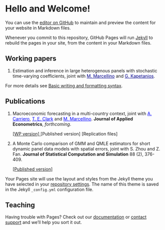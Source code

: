 # Hello and Welcome!

You can use the [editor on GitHub](https://github.com/yubai90/yubai90.github.io/edit/main/README.md) to maintain and preview the content for your website in Markdown files.

Whenever you commit to this repository, GitHub Pages will run [Jekyll](https://jekyllrb.com/) to rebuild the pages in your site, from the content in your Markdown files.

## Working papers
      
1. Estimation and inference in large heterogenous panels with stochastic time-varying coefficients, joint with <a href="https://didattica.unibocconi.eu/mypage/index.php?IdUte=49257&cognome=MARCELLINO&nome=MASSIMILIANO&urlBackMy=" style="color: darkblue"> M. Marcellino</a> and <a href="https://www.kcl.ac.uk/people/george-kapetanios" style="color: darkblue"> G. Kapetanios</a>.

For more details see [Basic writing and formatting syntax](https://docs.github.com/en/github/writing-on-github/getting-started-with-writing-and-formatting-on-github/basic-writing-and-formatting-syntax).

## Publications

1. Macroeconomic forecasting in a multi-country context, joint with <a href="https://www.qmul.ac.uk/sef/staff/andreacarriero.html/" style="color: blue"> A. Carriero</a>, <a href="https://www.clevelandfed.org/our-research/economists/todd-e-clark.aspx" style="color: blue"> T. E. Clark</a> and <a href="https://didattica.unibocconi.eu/mypage/index.php?IdUte=49257&cognome=MARCELLINO&nome=MASSIMILIANO&urlBackMy=" style="color: blue"> M. Marcellino</a>.  <b> Journal of Applied Econometrics</b>, *forthcoming*.

      <a href="papers/wp2202.pdf"> [WP version] </a>
      <a> [Published version] </a> 
      <a> [Replication files] </a> 
      
2. A Monte Carlo comparison of GMM and QMLE estimators for short dynamic panel data models with spatial errors, joint with S. Zhou and Z. Fan. <b> Journal of Statistical Computation and Simulation</b> 88 (2), 376-409.

      <a href="papers/2018-JSCS-SDPM.pdf"> [Published version] </a>
   
   
   
Your Pages site will use the layout and styles from the Jekyll theme you have selected in your [repository settings](https://github.com/yubai90/yubai90.github.io/settings/pages). The name of this theme is saved in the Jekyll `_config.yml` configuration file.

## Teaching

Having trouble with Pages? Check out our [documentation](https://docs.github.com/categories/github-pages-basics/) or [contact support](https://support.github.com/contact) and we’ll help you sort it out.
